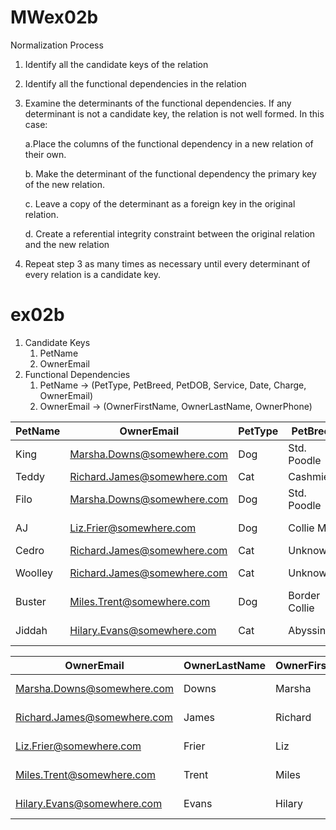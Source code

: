 # MWex02b
Normalization Process
1. Identify all the candidate keys of the relation
2. Identify all the functional dependencies in the relation
3. Examine the determinants of the functional dependencies. If any determinant is not a candidate key, the relation is not well formed. In this case:
    
    a.Place the columns of the functional dependency in a new relation of their own.
    
    b. Make the determinant of the functional dependency the primary key of the new relation.
    
    c. Leave a copy of the determinant as a foreign key in the original relation.
    
    d. Create a referential integrity constraint between the original relation and the new relation
4. Repeat step 3 as many times as necessary until every determinant of every relation is a candidate key. 

# ex02b
1. Candidate Keys
    1. PetName
    1. OwnerEmail
2. Functional Dependencies
    1. PetName -> (PetType, PetBreed, PetDOB, Service, Date, Charge, OwnerEmail)
    1. OwnerEmail -> (OwnerFirstName, OwnerLastName, OwnerPhone)
    
PetName | OwnerEmail | PetType | PetBreed | PetDOB | Service | Date | Charge
---------- | ------- | ------- | -------- | ------ | ------- | ---- | ------
King | Marsha.Downs@somewhere.com | Dog | Std. Poodle | 02/27/14 | Ear Infection | 08/17/16 | $65 
Teddy |Richard.James@somewhere.com |  Cat | Cashmier | 02/01/13 | Nail Clip | 09/05/16 | $27.5 
Filo |Marsha.Downs@somewhere.com |  Dog | Std. Poodle | 07/17/15 | ------- | ----- | ------ 
AJ |Liz.Frier@somewhere.com |  Dog | Collie Mix | 05/05/15 | One Year Shots | 05/05/16 | $42.5
Cedro |Richard.James@somewhere.com |  Cat | Unknown | 06/06/12 | Nail Clip | 09/05/16 | $27.5
Woolley |Richard.James@somewhere.com |  Cat | Unknown | Unknown | Skin Infection | 10/03/16 | $35
Buster | Miles.Trent@somewhere.com | Dog | Border Collie | Laceration Repair | 10/05/16 | $127
Jiddah | Hilary.Evans@somewhere.com | Cat | Abyssinian | 07/01/08 | Booster Shots | 11/04/16 | $111

OwnerEmail | OwnerLastName | OwnerFirstName | OwnerPhone 
---------- | ------------- | -------------- | ---------- 
Marsha.Downs@somewhere.com | Downs | Marsha | 201-823-5467 
Richard.James@somewhere.com | James | Richard | 201-735-9812 
Liz.Frier@somewhere.com | Frier | Liz | 201-823-6578 
Miles.Trent@somewhere.com | Trent | Miles | 201-634-7865 
Hilary.Evans@somewhere.com | Evans | Hilary | 201-634-2345 

